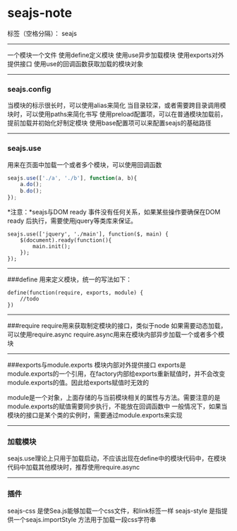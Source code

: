 # seajs-note

标签（空格分隔）： seajs

---

一个模块一个文件
使用define定义模块
使用use异步加载模块
使用exports对外提供接口
使用use的回调函数获取加载的模块对象

---
### seajs.config
当模块的标示很长时，可以使用alias来简化
当目录较深，或者需要跨目录调用模块时，可以使用paths来简化书写
使用preload配置项，可以在普通模块加载前，提前加载并初始化好制定模块
使用base配置项可以来配置seajs的基础路径

---
### seajs.use
用来在页面中加载一个或者多个模块，可以使用回调函数

``` javascript
seajs.use(['./a', './b'], function(a, b){
    a.do();
    b.do();
});
```

*注意：*seajs与DOM ready 事件没有任何关系，如果某些操作要确保在DOM ready 后执行，需要使用jquery等类库来保证。
```
seajs.use(['jquery', './main'], function($, main) {
    $(document).ready(function(){
        main.init();
    });
});
```

---
###define
用来定义模块，统一的写法如下：
```
define(function(require, exports, module) {
    //todo
})
```
---
###require
require用来获取制定模块的接口，类似于node
如果需要动态加载，可以使用require.async
require.async用来在模块内部异步加载一个或者多个模块

---
###exports与module.exports
模块内部对外提供接口
exports是module.exports的一个引用，在factory内部给exports重新赋值时，并不会改变module.exports的值。因此给exports赋值时无效的

module是一个对象，上面存储的与当前模块相关的属性与方法。需要注意的是module.exports的赋值需要同步执行，不能放在回调函数中
一般情况下，如果当模块的接口是某个类的实例时，需要通过module.exports来实现

---
### 加载模块
seajs.use理论上只用于加载启动，不应该出现在define中的模块代码中，在模块代码中加载其他模块时，推荐使用require.async

---
### 插件
seajs-css 是使Sea.js能够加载一个css文件，和link标签一样
seajs-style 是指提供一个seajs.importStyle 方法用于加载一段css字符串


